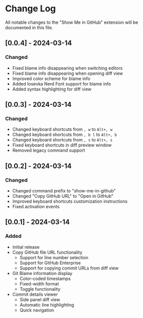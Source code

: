 # Change Log

All notable changes to the "Show Me in GitHub" extension will be documented in this file.

## [0.0.4] - 2024-03-14

### Changed
- Fixed blame info disappearing when switching editors
- Fixed blame info disappearing when opening diff view
- Improved color scheme for blame info
- Added Iosevka Nerd Font support for blame info
- Added syntax highlighting for diff view

## [0.0.3] - 2024-03-14

### Changed
- Changed keyboard shortcuts from `, w` to `Alt+, w`
- Changed keyboard shortcuts from `, b l` to `Alt+, b`
- Changed keyboard shortcuts from `, s` to `Alt+, s`
- Fixed keyboard shortcuts in diff preview window
- Removed legacy command support

## [0.0.2] - 2024-03-14

### Changed
- Changed command prefix to "show-me-in-github"
- Changed "Copy GitHub URL" to "Open in GitHub"
- Improved keyboard shortcuts customization instructions
- Fixed activation events

## [0.0.1] - 2024-03-14

### Added
- Initial release
- Copy GitHub file URL functionality
  - Support for line number selection
  - Support for GitHub Enterprise
  - Support for copying commit URLs from diff view
- Git Blame information display
  - Color-coded timestamps
  - Fixed-width format
  - Toggle functionality
- Commit details viewer
  - Side panel diff view
  - Automatic line highlighting
  - Quick navigation